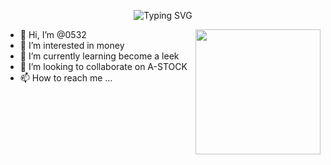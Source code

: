 <p align="center"><img src="https://readme-typing-svg.herokuapp.com?font=Mooli&pause=1000&color=7458CE&width=240&height=30&lines=Nice+To+Meet+You+!!!" alt="Typing SVG" /></p>

 
 <img align='right' src='https://octodex.github.com/images/hula_loop_octodex03.gif' width='200'>
 
- 👋 Hi, I’m @0532
- 👀 I’m interested in money
- 🌱 I’m currently learning become a leek     
- 💞️ I’m looking to collaborate on A-STOCK
- 📫 How to reach me ...

<!---
0532/0532 is a ✨ special ✨ repository because its `README.md` (this file) appears on your GitHub profile.
You can click the Preview link to take a look at your changes.
--->
